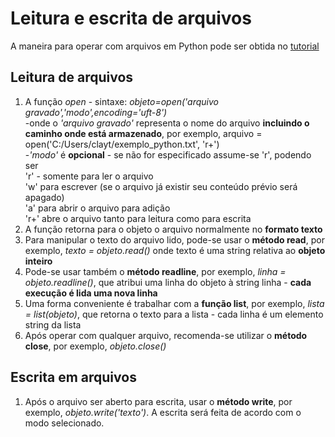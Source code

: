 # Leitura e escrita de arquivos
A maneira para operar com arquivos em Python pode ser obtida no [tutorial](https://docs.python.org/pt-br/3/tutorial/inputoutput.html#reading-and-writing-files)  

## Leitura de arquivos

1. A função *open* - sintaxe: *objeto=open('arquivo gravado','modo',encoding='uft-8')*  
  -onde o *'arquivo gravado'* representa o nome do arquivo **incluindo o caminho onde está armazenado**, por exemplo, arquivo = open('C:/Users/clayt/exemplo_python.txt', 'r+')  
  -*'modo'* é **opcional** - se não for especificado assume-se 'r', podendo ser     
  'r' - somente para ler o arquivo  
  'w' para escrever (se o arquivo já existir seu conteúdo prévio será apagado)  
  'a' para abrir o arquivo para adição  
  'r+' abre o arquivo tanto para leitura como para escrita  
2. A função retorna para o objeto o arquivo normalmente no **formato texto** 
3. Para manipular o texto do arquivo lido, pode-se usar o **método read**, por exemplo, *texto = objeto.read()*  onde texto é uma string relativa ao **objeto inteiro**
4. Pode-se usar também o **método readline**, por exemplo, *linha = objeto.readline()*, que atribui uma linha do objeto à string linha - **cada execução é lida uma nova linha**    
5. Uma forma conveniente é trabalhar com a **função list**, por exemplo, *lista = list(objeto)*, que retorna o texto para a lista - cada linha é um elemento string da lista  
6. Após operar com qualquer arquivo, recomenda-se utilizar o **método close**, por exemplo, *objeto.close()*

## Escrita em arquivos
1. Após o arquivo ser aberto para escrita, usar o **método write**, por exemplo, *objeto.write('texto')*. A escrita será feita de acordo com o modo selecionado. 
  
